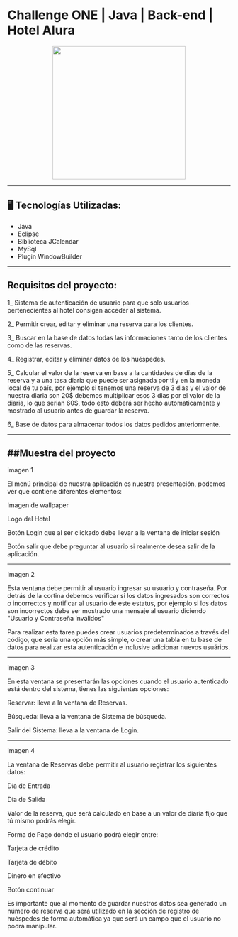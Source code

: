 # Challenge ONE | Java | Back-end | Hotel Alura

<p align="center" >
     <img width="300" heigth="300" src="https://user-images.githubusercontent.com/91544872/189419040-c093db78-c970-4960-8aca-ffcc11f7ffaf.png">
</p>

---
## 🖥️ Tecnologías Utilizadas:

- Java
- Eclipse
- Biblioteca JCalendar
- MySql
- Plugin WindowBuilder </br>

---

## Requisitos del proyecto:

1_ Sistema de autenticación de usuario para que solo usuarios pertenecientes al hotel consigan acceder al sistema.

2_ Permitir crear, editar y eliminar una reserva para los clientes.

3_ Buscar en la base de datos todas las informaciones tanto de los clientes como de las reservas.

4_ Registrar, editar y eliminar datos de los huéspedes.

5_ Calcular el valor de la reserva en base a la cantidades de días de la reserva y a una tasa diaria que puede ser asignada por ti y en la moneda local de tu país, por ejemplo si tenemos una reserva de 3 dias y el valor de nuestra diaria son 20$ debemos multiplicar esos 3 dias por el valor de la diaria, lo que serian 60$, todo esto deberá ser hecho automaticamente y mostrado al usuario antes de guardar la reserva.

6_ Base de datos para almacenar todos los datos pedidos anteriormente.

---
##Muestra del proyecto
---
imagen 1

El menú principal de nuestra aplicación es nuestra presentación, podemos ver que contiene diferentes elementos:

Imagen de wallpaper

Logo del Hotel

Botón Login que al ser clickado debe llevar a la ventana de iniciar sesión

Botón salir que debe preguntar al usuario si realmente desea salir de la aplicación.

---

Imagen 2

Esta ventana debe permitir al usuario ingresar su usuario y contraseña.
Por detrás de la cortina debemos verificar si los datos ingresados son correctos o incorrectos y notificar al usuario de este estatus, por ejemplo si los datos son incorrectos debe ser mostrado una mensaje al usuario diciendo "Usuario y Contraseña inválidos"

Para realizar esta tarea puedes crear usuarios predeterminados a través del código, que seria una opción más simple, o crear una tabla en tu base de datos para realizar esta autenticación e inclusive adicionar nuevos usuários.

---

imagen 3

En esta ventana se presentarán las opciones cuando el usuario autenticado está dentro del sistema, tienes las siguientes opciones:

Reservar: lleva a la ventana de Reservas.

Búsqueda: lleva a la ventana de Sistema de búsqueda.

Salir del Sistema: lleva a la ventana de Login.

---

imagen 4

La ventana de Reservas debe permitir al usuario registrar los siguientes datos:

Día de Entrada

Día de Salida

Valor de la reserva, que será calculado en base a un valor de diaria fijo que tú mismo podrás elegir.

Forma de Pago donde el usuario podrá elegir entre:

Tarjeta de crédito

Tarjeta de débito

Dinero en efectivo

Botón continuar

Es importante que al momento de guardar nuestros datos sea generado un número de reserva que será utilizado en la sección de registro de huéspedes de forma automática ya que será un campo que el usuario no podrá manipular.
